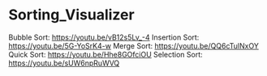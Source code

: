 # Sorting_Visualizer

Bubble Sort: https://youtu.be/vB12s5Lv_-4
Insertion Sort: https://youtu.be/5G-YoSrK4-w
Merge Sort: https://youtu.be/QQ6cTulNxOY
Quick Sort: https://youtu.be/Hhe8GOfciOU
Selection Sort: https://youtu.be/sUW6npRuWVQ
